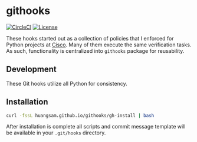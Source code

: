 # githooks

[![CircleCI](https://img.shields.io/circleci/build/github/huangsam/githooks)](https://circleci.com/gh/huangsam/githooks)
[![License](https://img.shields.io/github/license/huangsam/githooks)](https://github.com/huangsam/githooks/blob/master/LICENSE)

These hooks started out as a collection of policies that I enforced for Python
projects at [Cisco](https://www.cisco.com/). Many of them execute the
same verification tasks. As such, functionality is centralized into `githooks`
package for reusability.

## Development

These Git hooks utilize all Python for consistency.

## Installation

```bash
curl -fssL huangsam.github.io/githooks/gh-install | bash
```

After installation is complete all scripts and commit message template will
be available in your `.git/hooks` directory.
